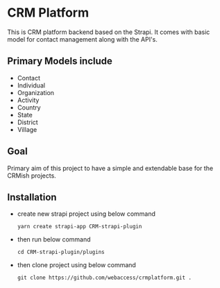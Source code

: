 # CRM Platform

This is CRM platform backend based on the Strapi. It comes with basic model for contact management along with the API's.

## Primary Models include
* Contact
* Individual
* Organization
* Activity
* Country
* State
* District
* Village

## Goal
Primary aim of this project to have a simple and extendable base for the CRMish projects.

## Installation
* create new strapi project using below command

   ```yarn create strapi-app CRM-strapi-plugin```
* then run below command

   ```cd CRM-strapi-plugin/plugins```
* then clone project using below command

   ```git clone https://github.com/webaccess/crmplatform.git .```
